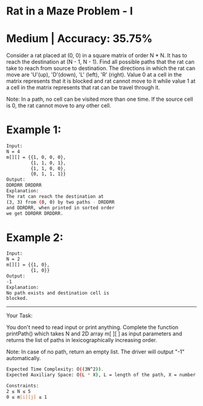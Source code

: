 # Rat in a Maze Problem - I

# Medium  |  Accuracy: 35.75%


<p>Consider a rat placed at (0, 0) in a square matrix of order N * N. It has to reach the destination at (N - 1, N - 1). Find all possible paths that the rat can take to reach from source to destination. The directions in which the rat can move are 'U'(up), 'D'(down), 'L' (left), 'R' (right). Value 0 at a cell in the matrix represents that it is blocked and rat cannot move to it while value 1 at a cell in the matrix represents that rat can be travel through it.</p>
<p>Note: In a path, no cell can be visited more than one time. If the source cell is 0, the rat cannot move to any other cell.</p>


# Example 1:

```bash
Input:
N = 4
m[][] = {{1, 0, 0, 0},
         {1, 1, 0, 1}, 
         {1, 1, 0, 0},
         {0, 1, 1, 1}}
Output:
DDRDRR DRDDRR
Explanation:
The rat can reach the destination at 
(3, 3) from (0, 0) by two paths - DRDDRR 
and DDRDRR, when printed in sorted order 
we get DDRDRR DRDDRR.
```


# Example 2:

```bash
Input:
N = 2
m[][] = {{1, 0},
         {1, 0}}
Output:
-1
Explanation:
No path exists and destination cell is 
blocked.
```

<hr>

<span>Your Task:</span>
<p>You don't need to read input or print anything. Complete the function printPath() which takes N and 2D array m[ ][ ] as input parameters and returns the list of paths in lexicographically increasing order.</p> 
<p>Note: In case of no path, return an empty list. The driver will output "-1" automatically.</p>


```bash
Expected Time Complexity: O((3N^2)).
Expected Auxiliary Space: O(L * X), L = length of the path, X = number of paths.

Constraints:
2 ≤ N ≤ 5
0 ≤ m[i][j] ≤ 1
```

